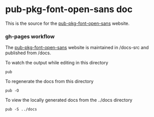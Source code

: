 # pub-pkg-font-open-sans doc

This is the source for the [pub-pkg-font-open-sans](https://jldec.github.io/pub-pkg-font-open-sans/) website.

### gh-pages workflow

The [pub-pkg-font-open-sans](https://jldec.github.io/pub-pkg-font-open-sans/) website is maintained in /docs-src and published from /docs.

To watch the output while editing in this directory
```
pub
```

To regenerate the docs from this directory
```
pub -O
```

To view the locally generated docs from the ../docs directory
```
pub -S ../docs
```

